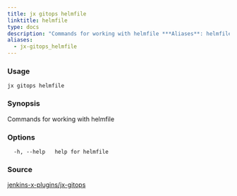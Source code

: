 ```yaml
---
title: jx gitops helmfile
linktitle: helmfile
type: docs
description: "Commands for working with helmfile ***Aliases**: helmfiles*"
aliases:
  - jx-gitops_helmfile
---
```


### Usage

```
jx gitops helmfile
```

### Synopsis

Commands for working with helmfile

### Options

```
  -h, --help   help for helmfile
```

### Source

[jenkins-x-plugins/jx-gitops](https://github.com/jenkins-x-plugins/jx-gitops)
